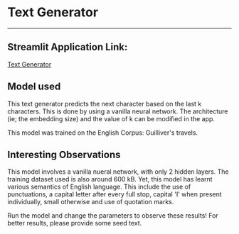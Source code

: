 # Text Generator
----------------
## Streamlit Application Link:
[Text Generator](https://skynet-text-generator-ml.streamlit.app/)

## Model used
This text generator predicts the next character based on the last k characters. This is done by using a vanilla neural network. The architecture (ie; the embedding size) and the value of k can be modified in the app.

This model was trained on the English Corpus: Guilliver's travels.

## Interesting Observations
This model involves a vanilla nueral network, with only 2 hidden layers. The training dataset used is also around 600 kB. Yet, this model has learnt various semantics of English language. This include the use of punctuations, a capital letter after every full stop, capital 'I' when present individually, small otherwise and use of quotation marks.

Run the model and  change the parameters to observe these results! For better results, please provide some seed text.
